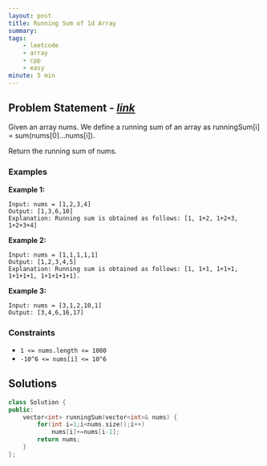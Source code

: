 ```yaml
---
layout: post
title: Running Sum of 1d Array                      
summary:
tags:
    - leetcode
    - array
    - cpp
    - easy
minute: 5 min
---
```


## Problem Statement - [*link*](https://leetcode.com/problems/running-sum-of-1d-array/)  

Given an array nums. We define a running sum of an array as runningSum[i] = sum(nums[0]…nums[i]).

Return the running sum of nums.

 


### Examples


**Example 1:**   
```
Input: nums = [1,2,3,4]
Output: [1,3,6,10]
Explanation: Running sum is obtained as follows: [1, 1+2, 1+2+3, 1+2+3+4]
```

**Example 2:**   
```
Input: nums = [1,1,1,1,1]
Output: [1,2,3,4,5]
Explanation: Running sum is obtained as follows: [1, 1+1, 1+1+1, 1+1+1+1, 1+1+1+1+1].
```

**Example 3:**   
```
Input: nums = [3,1,2,10,1]
Output: [3,4,6,16,17]
```

### Constraints

+ `1 <= nums.length <= 1000`
+ `-10^6 <= nums[i] <= 10^6`

## Solutions

```cpp
class Solution {
public:
    vector<int> runningSum(vector<int>& nums) {
        for(int i=1;i<nums.size();i++)
            nums[i]+=nums[i-1];
        return nums;
    }
};
```

